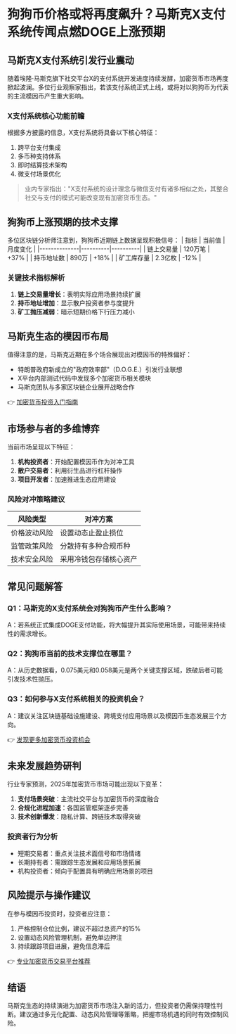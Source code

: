 # 狗狗币价格或将再度飙升？马斯克X支付系统传闻点燃DOGE上涨预期

## 马斯克X支付系统引发行业震动
随着埃隆·马斯克旗下社交平台X的支付系统开发进度持续发酵，加密货币市场再度掀起波澜。多位行业观察家指出，若该支付系统正式上线，或将对以狗狗币为代表的主流模因币产生重大影响。

### X支付系统核心功能前瞻
根据多方披露的信息，X支付系统将具备以下核心特征：
1. 跨平台支付集成
2. 多币种支持体系
3. 即时结算技术架构
4. 微支付场景优化

> 业内专家指出："X支付系统的设计理念与微信支付有诸多相似之处，其整合社交与支付的模式可能改变现有加密货币生态。"

## 狗狗币上涨预期的技术支撑
多位区块链分析师注意到，狗狗币近期链上数据呈现积极信号：
| 指标         | 当前值   | 月度变化 |
|--------------|----------|----------|
| 链上交易量   | 120万笔  | +37%     |
| 持币地址数   | 890万    | +18%     |
| 矿工库存量   | 2.3亿枚  | -12%     |

### 关键技术指标解析
1. **链上交易量增长**：表明实际应用场景持续扩展
2. **持币地址增加**：显示散户投资者参与度提升
3. **矿工抛压减弱**：暗示短期价格下行压力减小

## 马斯克生态的模因币布局
值得注意的是，马斯克近期在多个场合展现出对模因币的特殊偏好：
- 特朗普政府新成立的"政府效率部"（D.O.G.E.）引发行业联想
- X平台内部测试代码中发现多个加密货币相关模块
- 马斯克团队与多家区块链企业展开战略合作

👉 [加密货币投资入门指南](https://bit.ly/okx_welcome)

## 市场参与者的多维博弈
当前市场呈现以下特征：
1. **机构投资者**：开始配置模因币作为对冲工具
2. **散户交易者**：利用衍生品进行杠杆操作
3. **项目开发者**：加速推进生态应用建设

### 风险对冲策略建议
| 风险类型       | 对冲方案               |
|----------------|------------------------|
| 价格波动风险   | 设置动态止盈止损位     |
| 监管政策风险   | 分散持有多种合规币种   |
| 技术安全风险   | 采用冷钱包存储核心资产 |

## 常见问题解答
### Q1：马斯克的X支付系统会对狗狗币产生什么影响？
A：若系统正式集成DOGE支付功能，将大幅提升其实际使用场景，可能带来持续性的需求增长。

### Q2：狗狗币当前的技术支撑位在哪里？
A：从历史数据看，0.075美元和0.058美元是两个关键支撑区域，跌破后者可能引发技术性抛压。

### Q3：如何参与X支付系统相关的投资机会？
A：建议关注区块链基础设施建设、跨境支付应用场景以及模因币生态发展三个方向。

👉 [发现更多加密货币投资机会](https://bit.ly/okx_welcome)

## 未来发展趋势研判
行业专家预测，2025年加密货币市场可能出现以下变革：
1. **支付场景突破**：主流社交平台与加密货币的深度融合
2. **合规化进程加速**：各国监管框架逐步完善
3. **技术创新爆发**：隐私计算、跨链技术取得突破

### 投资者行为分析
- 短期交易者：重点关注技术面信号和市场情绪
- 长期持有者：需跟踪生态发展和应用场景拓展
- 机构投资者：倾向于配置具有明确应用场景的项目

## 风险提示与操作建议
在参与模因币投资时，投资者应注意：
1. 严格控制仓位比例，建议不超过总资产的15%
2. 设置动态风险管理机制，避免单边押注
3. 持续跟踪项目进展，避免信息滞后

👉 [专业加密货币交易平台推荐](https://bit.ly/okx_welcome)

## 结语
马斯克生态的持续演进为加密货币市场注入新的活力，但投资者仍需保持理性判断。建议通过多元化配置、动态风险管理等策略，把握市场机遇的同时有效控制风险。